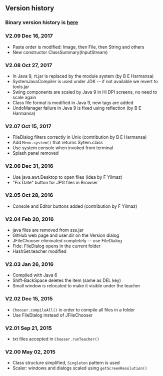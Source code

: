 ## Version history

### Binary version history is [here](https://github.com/maeyler/SmallSimpleSafe/commits/master/sss.jar)

### V2.09  Dec 16, 2017
* Paste order is modified: Image, then File, then String and others
* New constructor ClassSummary(InputStream)

### V2.08  Oct 27, 2017
* In Java 9, rt.jar is replaced by the module system (by B E Harmansa)
* SystemJavaCompiler is used under JDK -- if not available we revert to tools.jar 
* Swing components are scaled by Java 9 in Hi DPI screens, no need to scale again
* Class file format is modified in Java 9, new tags are added
* UndoManager failure in Java 9 is fixed using reflection (by B E Harmansa)

### V2.07  Oct 15, 2017
* FileDialog filters correctly in Unix (contribution by B E Harmansa)
* Add `Menu.system()` that returns Sytem.class
* Use system console when invoked from terminal
* Splash panel removed

### V2.06  Dec 31, 2016
* Use java.awt.Desktop to open files (idea by F Yilmaz)
* "Fix Date" button for JPG files in Browser

### V2.05  Oct 28, 2016
* Console and Editor buttons added (contribution by F Yilmaz)

### V2.04  Feb 20, 2016
* java files are removed from sss.jar
* GitHub web page and user.dir on the Version dialog
* JFileChooser eliminated completely -- use FileDialog 
* Fide: FileDialog opens in the current folder
* HashSet.teacher modified

### V2.03  Jan 26, 2016
* Compiled with Java 6
* Shift-BackSpace deletes the item (same as DEL key)
* Small window is relocated to make it visible under the teacher

### V2.02  Dec 15, 2015
* `Chooser.compileAll()` in order to compile all files in a folder
* Use FileDialog instead of JFileChooser

### V2.01  Sep 21, 2015
* txt files accepted in `Chooser.runTeacher()`

### V2.00  May 02, 2015
* Class structure simplified, `Singleton` pattern is used
* Scaler: windows and dialogs scaled using `getScreenResolution()`
